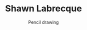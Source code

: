 ---
layout: artwork
title: Shawn Labrecque
subtitle: Pencil drawing
headline: Made at Pensacola Christian College for the requirements of Principles of Drawing.
hero-image: https://s-media-cache-ak0.pinimg.com/originals/90/c9/62/90c962620e4de52453351452aadb7327.jpg
ref: shawnlabrecque
categories: artwork
lang: en
---